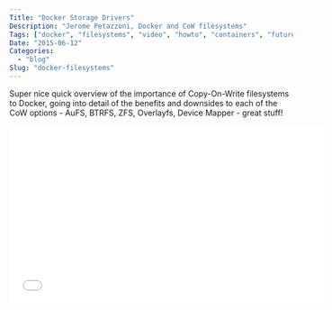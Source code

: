 ```yaml
---
Title: "Docker Storage Drivers"
Description: "Jerome Petazzoni, Docker and CoW filesystems"
Tags: ["docker", "filesystems", "video", "howto", "containers", "future"]
Date: "2015-06-12"
Categories:
  - "blog"
Slug: "docker-filesystems"
---
```


Super nice quick overview of the importance of Copy-On-Write filesystems to Docker, going into detail of the benefits and downsides to each of the CoW options - AuFS, BTRFS, ZFS, Overlayfs, Device Mapper - great stuff!

<div class="video-container">
<iframe width="560" height="315" src="//www.youtube.com/embed/hk6wqNBLlxQ" frameborder="0" allowfullscreen></iframe>
</div>
